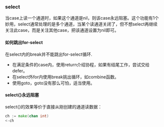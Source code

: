 ### select

当case上读一个通道时，如果这个通道是nil，则该case永远阻塞。这个功能有1个妙用，select通常处理的是多个通道，当某个读通道关闭了，但不想select再继续关注此case，而是关注其他case，把该通道设置为nil即可。


#### 如何跳出for-select
在select内的break并不能跳出for-select循环.
- 在满足条件的case内，使用return介绍协程，如果有结尾工作，尝试交给defer。
- 在select外for内使用break挑出循环，如combine函数。
- 使用goto，goto没有那么可怕，适当使用。

####  select{}永远阻塞 

select{}的效果等价于直接从刚创建的通道读数据：
```go
ch := make(chan int)
<-ch
```
